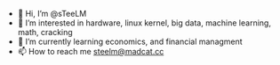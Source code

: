 - 👋 Hi, I’m @sTeeLM
- 👀 I’m interested in hardware, linux kernel, big data, machine learning, math, cracking
- 🌱 I’m currently learning economics, and financial managment
- 📫 How to reach me <steelm@madcat.cc>

<!---
sTeeLM/sTeeLM is a ✨ special ✨ repository because its `README.md` (this file) appears on your GitHub profile.
You can click the Preview link to take a look at your changes.
--->
